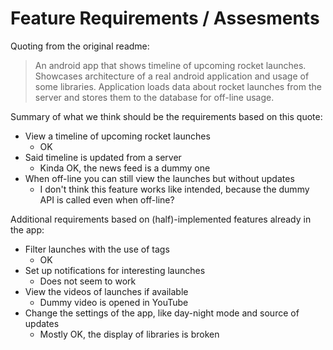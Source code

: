 # Feature Requirements / Assesments

Quoting from the original readme:

>An android app that shows timeline of upcoming rocket launches. Showcases architecture of a real android application and usage of some libraries. Application loads data about rocket launches from the server and stores them to the database for off-line usage.

Summary of what we think should be the requirements based on this quote:

* View a timeline of upcoming rocket launches
  * OK
* Said timeline is updated from a server
  * Kinda OK, the news feed is a dummy one  
* When off-line you can still view the launches but without updates
  * I don't think this feature works like intended, because the dummy API is called even when off-line?

Additional requirements based on (half)-implemented features already in the app:

* Filter launches with the use of tags
  * OK
* Set up notifications for interesting launches
  * Does not seem to work
* View the videos of launches if available
  * Dummy video is opened in YouTube
* Change the settings of the app, like day-night mode and source of updates
  * Mostly OK, the display of libraries is broken
